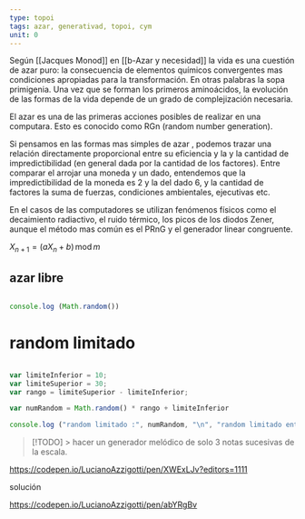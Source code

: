 ```yaml
---
type: topoi
tags: azar, generativad, topoi, cym
unit: 0
---
```


Según [[Jacques Monod]] en [[b-Azar y necesidad]] la vida es una cuestión de azar puro: la consecuencia de elementos químicos convergentes mas condiciones apropiadas para la transformación. En otras palabras la sopa primigenia. Una vez que se forman los primeros aminoácidos, la evolución de las formas de la vida depende de un grado de complejización necesaria. 

El azar es una de las primeras acciones posibles de realizar en una computara. Esto es conocido como RGn (random number generation).

Si pensamos en las formas mas simples de azar , podemos trazar una relación directamente proporcional entre su eficiencia y la y la cantidad de impredictibilidad (en general dada por la cantidad de los factores). 
Entre comparar el arrojar una moneda y un dado, entendemos que la impredictibilidad de la moneda es 2 y la del dado 6, y la cantidad de factores la suma de fuerzas, condiciones ambientales, ejecutivas etc. 

En el casos de las computadores se utilizan fenómenos físicos como el decaimiento radiactivo, el ruido térmico, los picos de los diodos Zener, aunque el método mas común es el PRnG y el generador linear congruente. 

$X_{n+1} = (a X_n + b)\, \textrm{mod}\, m$

## azar libre

```js

console.log (Math.random())

```

# random limitado

```js

var limiteInferior = 10;
var limiteSuperior = 30;
var rango = limiteSuperior - limiteInferior;

var numRandom = Math.random() * rango + limiteInferior

console.log ("random limitado :", numRandom, "\n", "random limitado entero :", Math.round(numRandom) )

```

 >[!TODO] > hacer un generador melódico de solo 3 notas sucesivas de la escala.
 
https://codepen.io/LucianoAzzigotti/pen/XWExLJv?editors=1111


solución

https://codepen.io/LucianoAzzigotti/pen/abYRgBv
